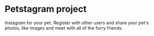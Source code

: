 # Petstagram project
Instagram for your pet. 
Register with other users and share your pet's photos, like images and meet with all of the furry friends.
